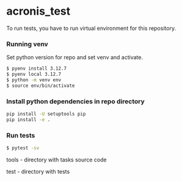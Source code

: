 # acronis_test

To run tests, you have to run virtual environment for this repository.

### Running venv

Set python version for repo and set venv and activate.
```sh
$ pyenv install 3.12.7
$ pyenv local 3.12.7
$ python -m venv env
$ source env/bin/activate
```

### Install python dependencies in repo directory
```sh
pip install -U setuptools pip
pip install -e .
```

### Run tests
```sh
$ pytest -sv
```

tools  - directory with tasks source code

test - directory with tests
